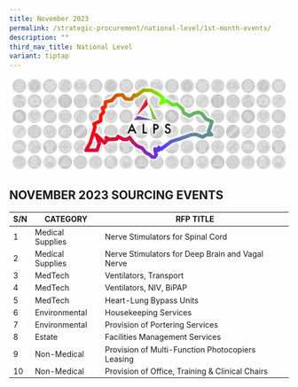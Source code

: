 ```yaml
---
title: November 2023
permalink: /strategic-procurement/national-level/1st-month-events/
description: ""
third_nav_title: National Level
variant: tiptap
---
```

![](/images/alps_sourcing_events_national_1920x640_clear.png)

## NOVEMBER 2023 SOURCING EVENTS

| S/N | CATEGORY | RFP TITLE |
| -------- | -------- | -------- |
| 1 | Medical Supplies | Nerve Stimulators for Spinal Cord |
| 2 | Medical Supplies | Nerve Stimulators for Deep Brain and Vagal Nerve |
| 3 | MedTech | Ventilators, Transport |
| 4 | MedTech | Ventilators, NIV, BiPAP |
| 5 | MedTech | Heart-Lung Bypass Units |
| 6 | Environmental | Housekeeping Services |
| 7 | Environmental | Provision of Portering Services |
| 8 | Estate | Facilities Management Services |
| 9 | Non-Medical | Provision of Multi-Function Photocopiers Leasing |
| 10 | Non-Medical | Provision of Office, Training & Clinical Chairs |